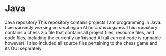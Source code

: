 # Java
Java repository
This repository contains projects I am programming in Java. I am currently working on creating an AI for a chess game. This repository contains a chess zip file that contains all project files, resource files, and code files, including the currently unfinished AI (all current code is runnable however). I also included all source files pertaining to the chess game and its GUI separately.
